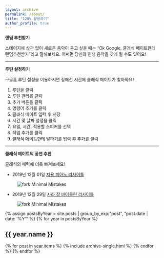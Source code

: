 ```yaml
---
layout: archive
permalink: /about/
title: "120% 활용하기"
author_profile: true
---
```


**랜덤 추천받기**

스테이지에 상관 없이 새로운 음악이 듣고 싶을 때는 “Ok Google, 클래식 메이트한테 랜덤추천받기”라고 말해보세요. 어쩌면 당신의 인생 음악을 찾게 될 수도 있어요!

---

**루틴 설정하기**

구글홈 루틴 설정을 이용하시면 정해진 시간에 클래식 메이트가 찾아와요!

1. 루틴을 클릭
2. 루틴 관리를 클릭
3. 추가 버튼을 클릭
4. 명령어 추가를 클릭
5. 클래식 메이트 입력 후 저장
6. 시간 및 날짜 설정을 클릭
7. 요일, 시간, 적용할 스피커를 선택
8. 작업 추가를 클릭
9. 클래식 메이트한테 말하기를 입력 후 추가를 클릭


---

**클래식 메이트의 공연 추천**

클래식의 매력에 더욱 빠져보세요!

* 2019년 12월 01일
[지용 피아노 리사이틀](http://ticket.interpark.com/Ticket/Goods/GoodsInfo.asp?GoodsCode=19010644)

<figure>
  <img src="{{ '/assets/images/concert1.jpg' | http://ticket.interpark.com/Ticket/Goods/GoodsInfo.asp?GoodsCode=19010644 }}" alt="fork Minimal Mistakes">
</figure>

* 2019년 12월 29일
[사라 장 바이올린 리사이틀](http://ticket.interpark.com/Ticket/Goods/GoodsInfo.asp?GoodsCode=19010938)

<figure>
  <img src="{{ '/assets/images/concert2.jpg' | http://ticket.interpark.com/Ticket/Goods/GoodsInfo.asp?GoodsCode=19010938 }}" alt="fork Minimal Mistakes">
</figure>

{% assign postsByYear = site.posts | group_by_exp:"post", "post.date | date: '%Y'"  %}
{% for year in postsByYear %}
  <h2 id="{{ year.name | slugify }}" class="archive__subtitle">{{ year.name }}</h2>
  {% for post in year.items %}
    {% include archive-single.html %}
  {% endfor %}
{% endfor %}